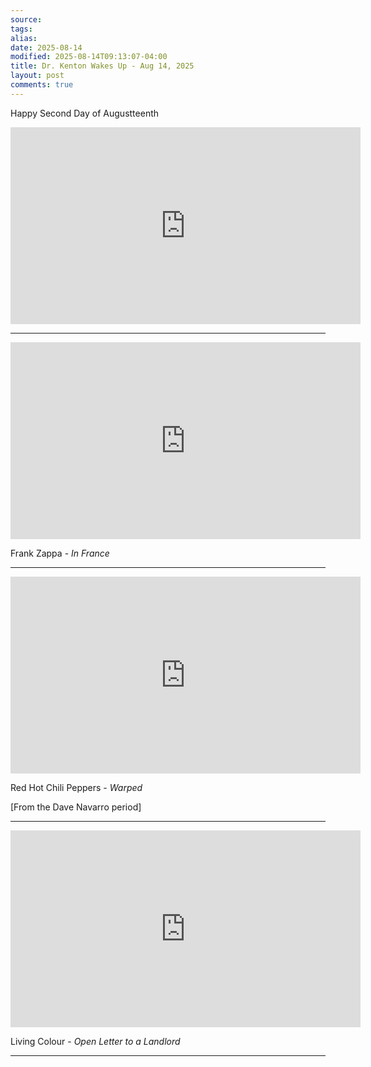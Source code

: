 ```yaml
---
source:
tags:
alias:
date: 2025-08-14
modified: 2025-08-14T09:13:07-04:00
title: Dr. Kenton Wakes Up - Aug 14, 2025
layout: post
comments: true
---
```


Happy Second Day of Augustteenth


  

<iframe width="560" height="315" src="https://www.youtube.com/embed/[replace]" title="YouTube video player" frameborder="0" allow="accelerometer; autoplay; clipboard-write; encrypted-media; gyroscope; picture-in-picture; web-share" allowfullscreen></iframe>

<!-- <img src="{{site.baseurl}}/images/R0kOhjH4Rjg" width="560"> -->

---

<iframe width="560" height="315" src="https://www.youtube.com/embed/8qW44dgpUZw?si=A-he2uf7Ts8hGOSE" title="YouTube video player" frameborder="0" allow="accelerometer; autoplay; clipboard-write; encrypted-media; gyroscope; picture-in-picture; web-share" referrerpolicy="strict-origin-when-cross-origin" allowfullscreen></iframe>

Frank Zappa - *In France*

---

<iframe width="560" height="315" src="https://www.youtube.com/embed/xmyuJZH3RAc?si=wPlJRWBvo1J0rcBT" title="YouTube video player" frameborder="0" allow="accelerometer; autoplay; clipboard-write; encrypted-media; gyroscope; picture-in-picture; web-share" referrerpolicy="strict-origin-when-cross-origin" allowfullscreen></iframe>

Red Hot Chili Peppers - *Warped*

[From the Dave Navarro period]

---

<iframe width="560" height="315" src="https://www.youtube.com/embed/6V5VkMqM07s?si=stjJCJEjfE4FGgGm" title="YouTube video player" frameborder="0" allow="accelerometer; autoplay; clipboard-write; encrypted-media; gyroscope; picture-in-picture; web-share" referrerpolicy="strict-origin-when-cross-origin" allowfullscreen></iframe>

Living Colour - *Open Letter to a Landlord*

---